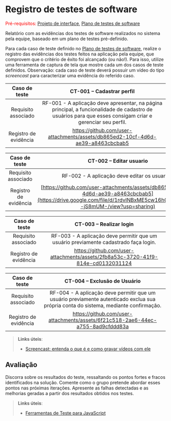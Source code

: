 # Registro de testes de software

<span style="color:red">Pré-requisitos: <a href="05-Projeto-interface.md"> Projeto de interface</a></span>, <a href="08-Plano-testes-software.md"> Plano de testes de software</a>

Relatório com as evidências dos testes de software realizados no sistema pela equipe, baseado em um plano de testes pré-definido.

Para cada caso de teste definido no <a href="08-Plano-testes-software.md"> Plano de testes de software</a>, realize o registro das evidências dos testes feitos na aplicação pela equipe, que comprovem que o critério de êxito foi alcançado (ou não!). Para isso, utilize uma ferramenta de captura de tela que mostre cada um dos casos de teste definidos. Observação: cada caso de teste deverá possuir um vídeo do tipo _screencast_ para caracterizar uma evidência do referido caso.

| **Caso de teste** 	| **CT-001 – Cadastrar perfil** 	|
|:---:	|:---:	|
| Requisito associado | RF-001 - A aplicação deve apresentar, na página principal, a funcionalidade de cadastro de usuários para que esses consigam criar e gerenciar seu perfil. |
| Registro de evidência | https://github.com/user-attachments/assets/db865ed2-10cf-4d6d-ae39-a8463cbcbab5 |

| **Caso de teste** 	| **CT-002 – Editar usuario** 	|
|:---:	|:---:	|
| Requisito associado | RF-002 - A aplicação deve editar os usuarios. |
| Registro de evidência | [https://github.com/user-attachments/assets/db865ed2-10cf-4d6d-ae39-a8463cbcbab5](https://drive.google.com/file/d/1rdvINBxME5cw16hCUW4HM9q--jS8mUM-/view?usp=sharing) |


| **Caso de teste** 	| **CT-003 – Realizar login** 	|
|:---:	|:---:	|
| Requisito associado | RF-003 - A aplicação deve permitir que um usuário previamente cadastrado faça login. |
| Registro de evidência | https://github.com/user-attachments/assets/2fb8a53c-3720-41f9-814e-cd0132031124 |

| **Caso de teste** 	| **CT-004 – Exclusão de Usuário** 	|
|:---:	|:---:	|
| Requisito associado | RF-004 - A aplicação deve permitir que um usuário previamente autenticado exclua sua própria conta do sistema, mediante confirmação. |
| Registro de evidência | https://github.com/user-attachments/assets/6f21c518-2ae6-44ec-a755-8ad9cfddd83a |


> **Links úteis**:
> - [Screencast: entenda o que é e como gravar vídeos com ele](https://rockcontent.com/br/blog/screencast/) 

## Avaliação

Discorra sobre os resultados do teste, ressaltando os pontos fortes e fracos identificados na solução. Comente como o grupo pretende abordar esses pontos nas próximas iterações. Apresente as falhas detectadas e as melhorias geradas a partir dos resultados obtidos nos testes.

> **Links úteis**:
> - [Ferramentas de Teste para JavaScript](https://geekflare.com/javascript-unit-testing/)

